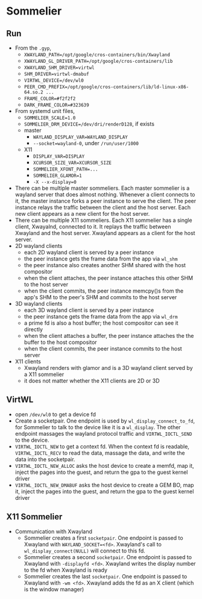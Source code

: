 Sommelier
=========

## Run

- From the `.gyp`,
  - `XWAYLAND_PATH=/opt/google/cros-containers/bin/Xwayland`
  - `XWAYLAND_GL_DRIVER_PATH=/opt/google/cros-containers/lib`
  - `XWAYLAND_SHM_DRIVER=virtwl`
  - `SHM_DRIVER=virtwl-dmabuf`
  - `VIRTWL_DEVICE=/dev/wl0`
  - `PEER_CMD_PREFIX=/opt/google/cros-containers/lib/ld-linux-x86-64.so.2 ...`
  - `FRAME_COLOR=#f2f2f2`
  - `DARK_FRAME_COLOR=#323639`
- From systemd unit files,
  - `SOMMELIER_SCALE=1.0`
  - `SOMMELIER_DRM_DEVICE=/dev/dri/renderD128`, if exists
  - master
    - `WAYLAND_DISPLAY_VAR=WAYLAND_DISPLAY`
    - `--socket=wayland-0`, under `/run/user/1000`
  - X11
    - `DISPLAY_VAR=DISPLAY`
    - `XCURSOR_SIZE_VAR=XCURSOR_SIZE`
    - `SOMMELIER_XFONT_PATH=...`
    - `SOMMELIER_GLAMOR=1`
    - `-X --x-display=0`
- There can be multiple master sommeliers.  Each master sommelier is a wayland
  server that does almost nothing.  Whenever a client connects to it, the
  master instance forks a peer instance to serve the client.  The peer
  instance relays the traffic between the client and the host server.  Each
  new client appears as a new client for the host server.
- There can be multiple X11 sommeliers.  Each X11 sommelier has a single
  client, Xwayalnd, connected to it.  It replays the traffic between Xwayland
  and the host server.  Xwayland appears as a client for the host server.
- 2D wayland clients
  - each 2D wayland client is served by a peer instance
  - the peer instance gets the frame data from the app via `wl_shm`
  - the peer instance also creates another SHM shared with the host compositor
  - when the client attaches, the peer instance attaches this other SHM to the
    host server
  - when the client commits, the peer instance memcpy()s from the app's SHM to
    the peer's SHM and commits to the host server
- 3D wayland clients
  - each 3D wayland client is served by a peer instance
  - the peer instance gets the frame data from the app via `wl_drm`
  - a prime fd is also a host buffer; the host compositor can see it directly
  - when the client attaches a buffer, the peer instance attaches the the
    buffer to the host compositor
  - when the client commits, the peer instance commits to the host server
- X11 clients
  - Xwayland renders with glamor and is a 3D wayland client served by a X11
    sommelier
  - it does not matter whether the X11 clients are 2D or 3D

## VirtWL

- open `/dev/wl0` to get a device fd
- Create a socketpair.  One endpoint is used by `wl_display_connect_to_fd`,
  for Sommelier to talk to the device like it is a `wl_display`.  The other
  endpoint massages the wayland protocol traffic and `VIRTWL_IOCTL_SEND` to
  the device.
- `VIRTWL_IOCTL_NEW` to get a context fd.  When the context fd is readable,
  `VIRTWL_IOCTL_RECV` to read the data, massage the data, and write the data
  into the socketpair.
- `VIRTWL_IOCTL_NEW_ALLOC` asks the host device to create a memfd, map it,
  inject the pages into the guest, and return the gpa to the guest kernel
  driver
- `VIRTWL_IOCTL_NEW_DMABUF` asks the host device to create a GEM BO, map it,
  inject the pages into the guest, and return the gpa to the guest kernel
  driver

## X11 Sommelier

- Communication with Xwayland
  - Sommelier creates a first `socketpair`.  One endpoint is passed to
    Xwayland with `WAYLAND_SOCKET=<fd>`.  Xwayland's call to
    `wl_display_connect(NULL)` will connect to this fd.
  - Sommelier creates a second `socketpair`.  One endpoint is passed to
    Xwayland with `-displayfd <fd>`.  Xwayland writes the display number to the
    fd when Xwayland is ready
  - Sommelier creates the last `socketpair`.  One endpoint is passed to
    Xwayland with `-wm <fd>`.  Xwayland adds the fd as an X client (which is the
    window manager)
